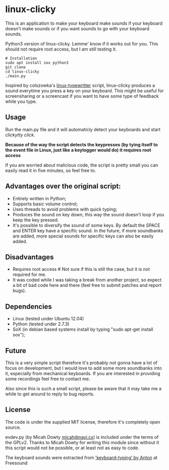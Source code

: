 # linux-clicky

This is an application to make your keyboard make sounds if your keyboard doesn't make sounds or if you want sounds to go with your keyboard sounds.  

Python3 version of linux-clicky. Lemme' know if it works out for you. This should not require root access, but I am still testing it.  

```
# Installation
sudo apt install sox python3 
git clone
cd linux-clicky
./main.py
```

Inspired by colszowka's [linux-typewritter](https://github.com/colszowka/linux-typewriter) script, linux-clicky produces a sound everytime you press a key on your keyboard. This might be useful for screensharing or a screencast if you want to have some type of feedback while you type.

## Usage

Run the main.py file and it will automaticly detect your keyboards and start *clickytty click*.

**Because of the way the script detects the keypresses (by tying itself to the event file in Linux, just like a keylogger would do) it requires root access**

If you are worried about malicious code, the script is pretty small you can easily read it in five minutes, so feel free to.

## Advantages over the original script:

- Entirely written in Python;
- Supports basic volume control;
- Uses threads to avoid problems with quick typing;
- Produces the sound on key down, this way the sound doesn't loop if you keep the key pressed.
- It's possible to diversify the sound of some keys. By default the SPACE and ENTER key have a specific sound. In the future, if more soundbanks are added, more special sounds for specific keys can also be easily added.

## Disadvantages

- Requires root access # Not sure if this is still the case, but it is not required for me.
- It was coded while I was taking a break from another project, so expect a bit of bad code here and there (feel free to submit patches and report bugs).

## Dependencies

- Linux (tested under Ubuntu 12.04)
- Python (tested under 2.7.3)
- SoX (in debian based systems install by typing "sudo apt-get install sox");

## Future

This is a very simple script therefore it's probably not gonna have a lot of focus on development, but I would love to add some more soundbanks into it, especially from mechanical keyboards. If you are interested in providing some  recordings feel free to contact me.

Also since this is such a small script, please be aware that it may take me a while to get around to reply to bug reports.

## License

The code is under the supplied MIT license, therefore it's completely open source.

evdev.py (by Micah Dowty <micah@navi.cx>) is included under the terms of the GPLv2. Thanks to Micah Dowty for writing this module since without it this script would not be possible, or at least not as easy to code.

The keyboard sounds were extracted from ['keyboard-typing’ by Anton](http://www.freesound.org/samplesViewSingle.php?id=137) at Freesound
